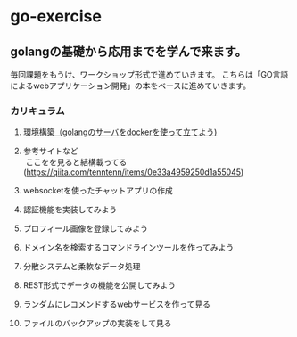 # go-exercise

## golangの基礎から応用までを学んで来ます。
毎回課題をもうけ、ワークショップ形式で進めていきます。
こちらは「GO言語によるwebアプリケーション開発」の本をベースに進めていきます。


### カリキュラム

1. [環境構築（golangのサーバをdockerを使って立てよう)](./lesson/lesson1.md)  
 
  

2.  参考サイトなど  
  ここをを見ると結構載ってる  (https://qiita.com/tenntenn/items/0e33a4959250d1a55045)
  
2. websocketを使ったチャットアプリの作成

3. 認証機能を実装してみよう

4. プロフィール画像を登録してみよう

5. ドメイン名を検索するコマンドラインツールを作ってみよう

6. 分散システムと柔軟なデータ処理

7. REST形式でデータの機能を公開してみよう

8. ランダムにレコメンドするwebサービスを作って見る

9. ファイルのバックアップの実装をして見る



